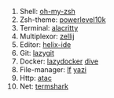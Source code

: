 1. Shell: [oh-my-zsh](https://ohmyz.sh/)
2. Zsh-theme: [powerlevel10k](https://github.com/romkatv/powerlevel10k)
3. Terminal: [alacritty](https://github.com/alacritty/alacritty)
4. Multiplexor: [zellij](https://github.com/zellij-org/zellij)
5. Editor: [helix-ide](https://github.com/Devil666face/helix-ide)
6. Git: [lazygit](https://github.com/jesseduffield/lazygit)
7. Docker: [lazydocker](https://github.com/jesseduffield/lazydocker) [dive](https://github.com/wagoodman/dive)
8. File-manager: [lf](https://github.com/gokcehan/lf) [yazi](https://github.com/sxyazi/yazi)
9. Http: [atac](https://github.com/Julien-cpsn/ATAC)
10. Net: [termshark](https://github.com/gcla/termshark)
